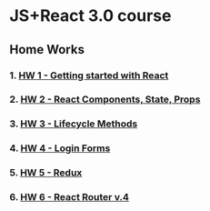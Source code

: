 # JS+React 3.0 course
## Home Works

### 1. [HW 1 - Getting started with React](https://github.com/vadimys/JS-React/tree/master/React/home-works/src/pages/hw1)
### 2. [HW 2 - React Components, State, Props](https://github.com/vadimys/JS-React/tree/master/React/home-works/src/pages/hw2)
### 3. [HW 3 - Lifecycle Methods](https://github.com/vadimys/JS-React/tree/master/React/home-works/src/pages/hw3)
### 4. [HW 4 - Login Forms](https://github.com/vadimys/JS-React/tree/master/React/home-works/src/pages/hw4)
### 5. [HW 5 - Redux](https://github.com/vadimys/JS-React/tree/master/React/home-works/src/pages/hw5)
### 6. [HW 6 - React Router v.4](https://github.com/vadimys/JS-React/tree/master/React/home-works/src/)
